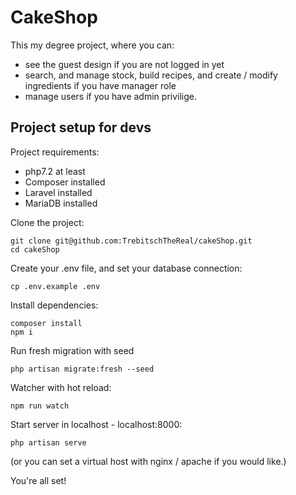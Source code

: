 # CakeShop

This my degree project, where you can: 
- see the guest design if you are not logged in yet
- search, and manage stock, build recipes, and create / modify ingredients if you have manager role
- manage users if you have admin privilige.

## Project setup for devs

Project requirements:

- php7.2 at least
- Composer installed
- Laravel installed
- MariaDB installed

Clone the project:
```
git clone git@github.com:TrebitschTheReal/cakeShop.git
cd cakeShop
```
Create your .env file, and set your database connection:

```
cp .env.example .env
```

Install dependencies:
```
composer install
npm i
```
Run fresh migration with seed

```
php artisan migrate:fresh --seed
```

Watcher with hot reload:
```
npm run watch
```

Start server in localhost - localhost:8000:
```
php artisan serve
```

(or you can set a virtual host with nginx / apache if you would like.)

You're all set!
